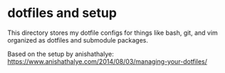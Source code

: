 # dotfiles and setup

This directory stores my dotfile configs for things like bash, git, and vim organized as dotfiles and submodule packages.

Based on the setup by anishathalye: https://www.anishathalye.com/2014/08/03/managing-your-dotfiles/
